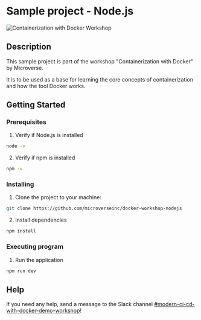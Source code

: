 # Sample project - Node.js

![Containerization with Docker Workshop](https://lh3.googleusercontent.com/drive-viewer/AFGJ81pCHvhHEKc9l8OoAelaM3IK4KPyuPJCGKPithEQ-m0oT_OODkIzHyEPW8ZmCG-5pN03HpeUOY4ISFpwmSRhvrZxRioC3w=s1600)

## Description

This sample project is part of the workshop "Containerization with Docker" by Microverse.

It is to be used as a base for learning the core concepts of containerization and how the tool Docker works.

## Getting Started

### Prerequisites

1. Verify if Node.js is installed

```sh
node -v
```

2. Verify if npm is installed

```sh
npm -v
```

### Installing

1. Clone the project to your machine:

```sh
git clone https://github.com/microverseinc/docker-workshop-nodejs
```

2. Install dependencies

```sh
npm install
```

### Executing program

1. Run the application

```sh
npm run dev
```

## Help

If you need any help, send a message to the Slack channel [#modern-ci-cd-with-docker-demo-workshop](https://microverseupskill.slack.com/archives/C059WD1U06T)!
